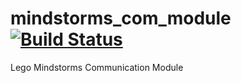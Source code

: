 # mindstorms_com_module [![Build Status](https://travis-ci.org/mbe24/mindstorms_com_module.svg?branch=master)](https://travis-ci.org/mbe24/mindstorms_com_module)
Lego Mindstorms Communication Module
